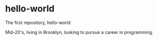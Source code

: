 # hello-world
The first repository, hello-world

Mid-20's, living in Brooklyn, looking to pursue a career in programming.
